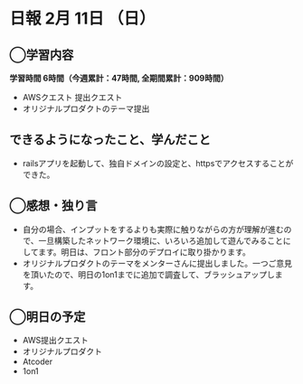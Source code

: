 # 日報  2月 11日 （日）

## ◯学習内容

**学習時間  6時間（今週累計：47時間, 全期間累計：909時間）**

- AWSクエスト 提出クエスト
- オリジナルプロダクトのテーマ提出

## できるようになったこと、学んだこと

- railsアプリを起動して、独自ドメインの設定と、httpsでアクセスすることができた。

## ◯感想・独り言

- 自分の場合、インプットをするよりも実際に触りながらの方が理解が進むので、一旦構築したネットワーク環境に、いろいろ追加して遊んでみることにしてます。明日は、フロント部分のデプロイに取り掛かります。
- オリジナルプロダクトのテーマをメンターさんに提出しました。一つご意見を頂いたので、明日の1on1までに追加で調査して、ブラッシュアップします。

## ◯明日の予定

- AWS提出クエスト
- オリジナルプロダクト
- Atcoder
- 1on1
